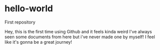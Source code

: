 # hello-world
First repository

Hey, this is the first time using Github and it feels kinda weird
I've always seen some documents from here but i've never made one by myself! 
I feel like it's gonna be a great journey!
